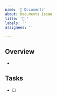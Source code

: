 ```yaml
---
name: '📄 Documents'
about: Documents Issue
title: '📄 '
labels: ''
assignees: ''

---
```


## Overview

*

## Tasks

- [ ]
